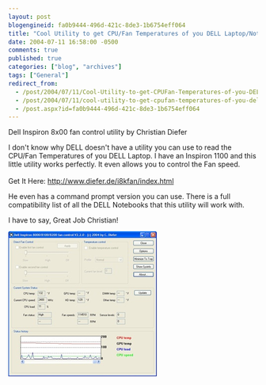 ```yaml
---
layout: post
blogengineid: fa0b9444-496d-421c-8de3-1b6754eff064
title: "Cool Utility to get CPU/Fan Temperatures of you DELL Laptop/Notebook"
date: 2004-07-11 16:58:00 -0500
comments: true
published: true
categories: ["blog", "archives"]
tags: ["General"]
redirect_from: 
  - /post/2004/07/11/Cool-Utility-to-get-CPUFan-Temperatures-of-you-DELL-LaptopNotebook
  - /post/2004/07/11/cool-utility-to-get-cpufan-temperatures-of-you-dell-laptopnotebook
  - /post.aspx?id=fa0b9444-496d-421c-8de3-1b6754eff064
---
```

<!-- more -->


Dell Inspiron 8x00 fan control utility by Christian Diefer



I don&#39;t know why DELL doesn&#39;t have a utility you can use to read the CPU/Fan Temperatures of you DELL Laptop. I have an Inspiron 1100 and this little utility works perfectly. It even allows you to control the Fan speed.<br />
<br />
Get It Here: <a href="http://www.diefer.de/i8kfan/index.html">http://www.diefer.de/i8kfan/index.html</a>



He even has a command prompt version you can use. There is a full compatibility list of all the DELL Notebooks that this utility will work with.



I have to say, Great Job Christian!

<img src="/images/posts/I8kfanGUI.jpg" alt="" />

